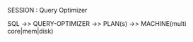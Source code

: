 SESSION : Query Optimizer

SQL ->> QUERY-OPTIMIZER ->> PLAN(s) ->> MACHINE(multi core|mem|disk)




